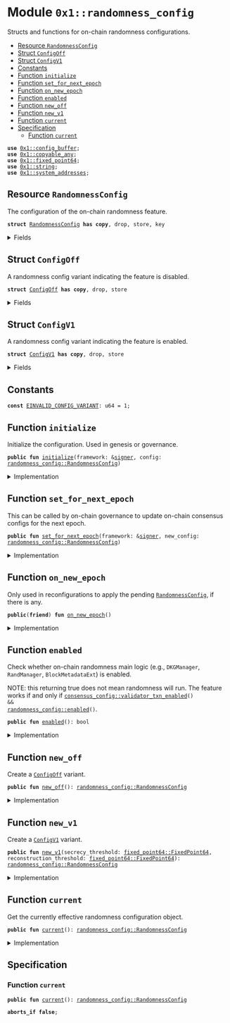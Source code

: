 
<a id="0x1_randomness_config"></a>

# Module `0x1::randomness_config`

Structs and functions for on-chain randomness configurations.


-  [Resource `RandomnessConfig`](#0x1_randomness_config_RandomnessConfig)
-  [Struct `ConfigOff`](#0x1_randomness_config_ConfigOff)
-  [Struct `ConfigV1`](#0x1_randomness_config_ConfigV1)
-  [Constants](#@Constants_0)
-  [Function `initialize`](#0x1_randomness_config_initialize)
-  [Function `set_for_next_epoch`](#0x1_randomness_config_set_for_next_epoch)
-  [Function `on_new_epoch`](#0x1_randomness_config_on_new_epoch)
-  [Function `enabled`](#0x1_randomness_config_enabled)
-  [Function `new_off`](#0x1_randomness_config_new_off)
-  [Function `new_v1`](#0x1_randomness_config_new_v1)
-  [Function `current`](#0x1_randomness_config_current)
-  [Specification](#@Specification_1)
    -  [Function `current`](#@Specification_1_current)


<pre><code><b>use</b> <a href="config_buffer.md#0x1_config_buffer">0x1::config_buffer</a>;
<b>use</b> <a href="../../aptos-stdlib/doc/copyable_any.md#0x1_copyable_any">0x1::copyable_any</a>;
<b>use</b> <a href="../../aptos-stdlib/doc/fixed_point64.md#0x1_fixed_point64">0x1::fixed_point64</a>;
<b>use</b> <a href="../../aptos-stdlib/../move-stdlib/doc/string.md#0x1_string">0x1::string</a>;
<b>use</b> <a href="system_addresses.md#0x1_system_addresses">0x1::system_addresses</a>;
</code></pre>



<a id="0x1_randomness_config_RandomnessConfig"></a>

## Resource `RandomnessConfig`

The configuration of the on-chain randomness feature.


<pre><code><b>struct</b> <a href="randomness_config.md#0x1_randomness_config_RandomnessConfig">RandomnessConfig</a> <b>has</b> <b>copy</b>, drop, store, key
</code></pre>



<details>
<summary>Fields</summary>


<dl>
<dt>
<code>variant: <a href="../../aptos-stdlib/doc/copyable_any.md#0x1_copyable_any_Any">copyable_any::Any</a></code>
</dt>
<dd>
 A config variant packed as an <code>Any</code>.
 Currently the variant type is one of the following.
 - <code><a href="randomness_config.md#0x1_randomness_config_ConfigOff">ConfigOff</a></code>
 - <code><a href="randomness_config.md#0x1_randomness_config_ConfigV1">ConfigV1</a></code>
</dd>
</dl>


</details>

<a id="0x1_randomness_config_ConfigOff"></a>

## Struct `ConfigOff`

A randomness config variant indicating the feature is disabled.


<pre><code><b>struct</b> <a href="randomness_config.md#0x1_randomness_config_ConfigOff">ConfigOff</a> <b>has</b> <b>copy</b>, drop, store
</code></pre>



<details>
<summary>Fields</summary>


<dl>
<dt>
<code>dummy_field: bool</code>
</dt>
<dd>

</dd>
</dl>


</details>

<a id="0x1_randomness_config_ConfigV1"></a>

## Struct `ConfigV1`

A randomness config variant indicating the feature is enabled.


<pre><code><b>struct</b> <a href="randomness_config.md#0x1_randomness_config_ConfigV1">ConfigV1</a> <b>has</b> <b>copy</b>, drop, store
</code></pre>



<details>
<summary>Fields</summary>


<dl>
<dt>
<code>secrecy_threshold: <a href="../../aptos-stdlib/doc/fixed_point64.md#0x1_fixed_point64_FixedPoint64">fixed_point64::FixedPoint64</a></code>
</dt>
<dd>
 Any validator subset should not be able to reconstruct randomness if <code>subset_power / total_power &lt;= secrecy_threshold</code>,
</dd>
<dt>
<code>reconstruction_threshold: <a href="../../aptos-stdlib/doc/fixed_point64.md#0x1_fixed_point64_FixedPoint64">fixed_point64::FixedPoint64</a></code>
</dt>
<dd>
 Any validator subset should be able to reconstruct randomness if <code>subset_power / total_power &gt; reconstruction_threshold</code>.
</dd>
</dl>


</details>

<a id="@Constants_0"></a>

## Constants


<a id="0x1_randomness_config_EINVALID_CONFIG_VARIANT"></a>



<pre><code><b>const</b> <a href="randomness_config.md#0x1_randomness_config_EINVALID_CONFIG_VARIANT">EINVALID_CONFIG_VARIANT</a>: u64 = 1;
</code></pre>



<a id="0x1_randomness_config_initialize"></a>

## Function `initialize`

Initialize the configuration. Used in genesis or governance.


<pre><code><b>public</b> <b>fun</b> <a href="randomness_config.md#0x1_randomness_config_initialize">initialize</a>(framework: &<a href="../../aptos-stdlib/../move-stdlib/doc/signer.md#0x1_signer">signer</a>, config: <a href="randomness_config.md#0x1_randomness_config_RandomnessConfig">randomness_config::RandomnessConfig</a>)
</code></pre>



<details>
<summary>Implementation</summary>


<pre><code><b>public</b> <b>fun</b> <a href="randomness_config.md#0x1_randomness_config_initialize">initialize</a>(framework: &<a href="../../aptos-stdlib/../move-stdlib/doc/signer.md#0x1_signer">signer</a>, config: <a href="randomness_config.md#0x1_randomness_config_RandomnessConfig">RandomnessConfig</a>) {
    <a href="system_addresses.md#0x1_system_addresses_assert_aptos_framework">system_addresses::assert_aptos_framework</a>(framework);
    <b>if</b> (!<b>exists</b>&lt;<a href="randomness_config.md#0x1_randomness_config_RandomnessConfig">RandomnessConfig</a>&gt;(@aptos_framework)) {
        <b>move_to</b>(framework, config)
    }
}
</code></pre>



</details>

<a id="0x1_randomness_config_set_for_next_epoch"></a>

## Function `set_for_next_epoch`

This can be called by on-chain governance to update on-chain consensus configs for the next epoch.


<pre><code><b>public</b> <b>fun</b> <a href="randomness_config.md#0x1_randomness_config_set_for_next_epoch">set_for_next_epoch</a>(framework: &<a href="../../aptos-stdlib/../move-stdlib/doc/signer.md#0x1_signer">signer</a>, new_config: <a href="randomness_config.md#0x1_randomness_config_RandomnessConfig">randomness_config::RandomnessConfig</a>)
</code></pre>



<details>
<summary>Implementation</summary>


<pre><code><b>public</b> <b>fun</b> <a href="randomness_config.md#0x1_randomness_config_set_for_next_epoch">set_for_next_epoch</a>(framework: &<a href="../../aptos-stdlib/../move-stdlib/doc/signer.md#0x1_signer">signer</a>, new_config: <a href="randomness_config.md#0x1_randomness_config_RandomnessConfig">RandomnessConfig</a>) {
    <a href="system_addresses.md#0x1_system_addresses_assert_aptos_framework">system_addresses::assert_aptos_framework</a>(framework);
    <a href="config_buffer.md#0x1_config_buffer_upsert">config_buffer::upsert</a>(new_config);
}
</code></pre>



</details>

<a id="0x1_randomness_config_on_new_epoch"></a>

## Function `on_new_epoch`

Only used in reconfigurations to apply the pending <code><a href="randomness_config.md#0x1_randomness_config_RandomnessConfig">RandomnessConfig</a></code>, if there is any.


<pre><code><b>public</b>(<b>friend</b>) <b>fun</b> <a href="randomness_config.md#0x1_randomness_config_on_new_epoch">on_new_epoch</a>()
</code></pre>



<details>
<summary>Implementation</summary>


<pre><code><b>public</b>(<b>friend</b>) <b>fun</b> <a href="randomness_config.md#0x1_randomness_config_on_new_epoch">on_new_epoch</a>() <b>acquires</b> <a href="randomness_config.md#0x1_randomness_config_RandomnessConfig">RandomnessConfig</a> {
    <b>if</b> (<a href="config_buffer.md#0x1_config_buffer_does_exist">config_buffer::does_exist</a>&lt;<a href="randomness_config.md#0x1_randomness_config_RandomnessConfig">RandomnessConfig</a>&gt;()) {
        <b>let</b> new_config = <a href="config_buffer.md#0x1_config_buffer_extract">config_buffer::extract</a>&lt;<a href="randomness_config.md#0x1_randomness_config_RandomnessConfig">RandomnessConfig</a>&gt;();
        <b>borrow_global_mut</b>&lt;<a href="randomness_config.md#0x1_randomness_config_RandomnessConfig">RandomnessConfig</a>&gt;(@aptos_framework).variant = new_config.variant;
    }
}
</code></pre>



</details>

<a id="0x1_randomness_config_enabled"></a>

## Function `enabled`

Check whether on-chain randomness main logic (e.g., <code>DKGManager</code>, <code>RandManager</code>, <code>BlockMetadataExt</code>) is enabled.

NOTE: this returning true does not mean randomness will run.
The feature works if and only if <code><a href="consensus_config.md#0x1_consensus_config_validator_txn_enabled">consensus_config::validator_txn_enabled</a>() && <a href="randomness_config.md#0x1_randomness_config_enabled">randomness_config::enabled</a>()</code>.


<pre><code><b>public</b> <b>fun</b> <a href="randomness_config.md#0x1_randomness_config_enabled">enabled</a>(): bool
</code></pre>



<details>
<summary>Implementation</summary>


<pre><code><b>public</b> <b>fun</b> <a href="randomness_config.md#0x1_randomness_config_enabled">enabled</a>(): bool <b>acquires</b> <a href="randomness_config.md#0x1_randomness_config_RandomnessConfig">RandomnessConfig</a> {
    <b>if</b> (<b>exists</b>&lt;<a href="randomness_config.md#0x1_randomness_config_RandomnessConfig">RandomnessConfig</a>&gt;(@aptos_framework)) {
        <b>let</b> config = <b>borrow_global</b>&lt;<a href="randomness_config.md#0x1_randomness_config_RandomnessConfig">RandomnessConfig</a>&gt;(@aptos_framework);
        <b>let</b> variant_type_name = *<a href="../../aptos-stdlib/../move-stdlib/doc/string.md#0x1_string_bytes">string::bytes</a>(<a href="../../aptos-stdlib/doc/copyable_any.md#0x1_copyable_any_type_name">copyable_any::type_name</a>(&config.variant));
        variant_type_name != b"<a href="randomness_config.md#0x1_randomness_config_ConfigOff">0x1::randomness_config::ConfigOff</a>"
    } <b>else</b> {
        <b>false</b>
    }
}
</code></pre>



</details>

<a id="0x1_randomness_config_new_off"></a>

## Function `new_off`

Create a <code><a href="randomness_config.md#0x1_randomness_config_ConfigOff">ConfigOff</a></code> variant.


<pre><code><b>public</b> <b>fun</b> <a href="randomness_config.md#0x1_randomness_config_new_off">new_off</a>(): <a href="randomness_config.md#0x1_randomness_config_RandomnessConfig">randomness_config::RandomnessConfig</a>
</code></pre>



<details>
<summary>Implementation</summary>


<pre><code><b>public</b> <b>fun</b> <a href="randomness_config.md#0x1_randomness_config_new_off">new_off</a>(): <a href="randomness_config.md#0x1_randomness_config_RandomnessConfig">RandomnessConfig</a> {
    <a href="randomness_config.md#0x1_randomness_config_RandomnessConfig">RandomnessConfig</a> {
        variant: <a href="../../aptos-stdlib/doc/copyable_any.md#0x1_copyable_any_pack">copyable_any::pack</a>( <a href="randomness_config.md#0x1_randomness_config_ConfigOff">ConfigOff</a> {} )
    }
}
</code></pre>



</details>

<a id="0x1_randomness_config_new_v1"></a>

## Function `new_v1`

Create a <code><a href="randomness_config.md#0x1_randomness_config_ConfigV1">ConfigV1</a></code> variant.


<pre><code><b>public</b> <b>fun</b> <a href="randomness_config.md#0x1_randomness_config_new_v1">new_v1</a>(secrecy_threshold: <a href="../../aptos-stdlib/doc/fixed_point64.md#0x1_fixed_point64_FixedPoint64">fixed_point64::FixedPoint64</a>, reconstruction_threshold: <a href="../../aptos-stdlib/doc/fixed_point64.md#0x1_fixed_point64_FixedPoint64">fixed_point64::FixedPoint64</a>): <a href="randomness_config.md#0x1_randomness_config_RandomnessConfig">randomness_config::RandomnessConfig</a>
</code></pre>



<details>
<summary>Implementation</summary>


<pre><code><b>public</b> <b>fun</b> <a href="randomness_config.md#0x1_randomness_config_new_v1">new_v1</a>(secrecy_threshold: FixedPoint64, reconstruction_threshold: FixedPoint64): <a href="randomness_config.md#0x1_randomness_config_RandomnessConfig">RandomnessConfig</a> {
    <a href="randomness_config.md#0x1_randomness_config_RandomnessConfig">RandomnessConfig</a> {
        variant: <a href="../../aptos-stdlib/doc/copyable_any.md#0x1_copyable_any_pack">copyable_any::pack</a>( <a href="randomness_config.md#0x1_randomness_config_ConfigV1">ConfigV1</a> {
            secrecy_threshold,
            reconstruction_threshold
        } )
    }
}
</code></pre>



</details>

<a id="0x1_randomness_config_current"></a>

## Function `current`

Get the currently effective randomness configuration object.


<pre><code><b>public</b> <b>fun</b> <a href="randomness_config.md#0x1_randomness_config_current">current</a>(): <a href="randomness_config.md#0x1_randomness_config_RandomnessConfig">randomness_config::RandomnessConfig</a>
</code></pre>



<details>
<summary>Implementation</summary>


<pre><code><b>public</b> <b>fun</b> <a href="randomness_config.md#0x1_randomness_config_current">current</a>(): <a href="randomness_config.md#0x1_randomness_config_RandomnessConfig">RandomnessConfig</a> <b>acquires</b> <a href="randomness_config.md#0x1_randomness_config_RandomnessConfig">RandomnessConfig</a> {
    <b>if</b> (<b>exists</b>&lt;<a href="randomness_config.md#0x1_randomness_config_RandomnessConfig">RandomnessConfig</a>&gt;(@aptos_framework)) {
        *<b>borrow_global</b>&lt;<a href="randomness_config.md#0x1_randomness_config_RandomnessConfig">RandomnessConfig</a>&gt;(@aptos_framework)
    } <b>else</b> {
        <a href="randomness_config.md#0x1_randomness_config_new_off">new_off</a>()
    }
}
</code></pre>



</details>

<a id="@Specification_1"></a>

## Specification


<a id="@Specification_1_current"></a>

### Function `current`


<pre><code><b>public</b> <b>fun</b> <a href="randomness_config.md#0x1_randomness_config_current">current</a>(): <a href="randomness_config.md#0x1_randomness_config_RandomnessConfig">randomness_config::RandomnessConfig</a>
</code></pre>




<pre><code><b>aborts_if</b> <b>false</b>;
</code></pre>


[move-book]: https://aptos.dev/move/book/SUMMARY
